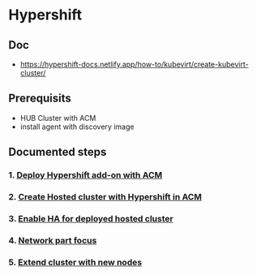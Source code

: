 
# Hypershift

## Doc

- https://hypershift-docs.netlify.app/how-to/kubevirt/create-kubevirt-cluster/


## Prerequisits

* HUB Cluster with ACM
* install agent with discovery image

## Documented steps

### 1. [Deploy Hypershift add-on with ACM](STEP01.md)
### 2. [Create Hosted cluster with Hypershift in ACM](STEP02.md)
### 3. [Enable HA for deployed hosted cluster](STEP03.md)
### 4. [Network part focus](STEP04.md)
### 5. [Extend cluster with new nodes](STEP05.md)